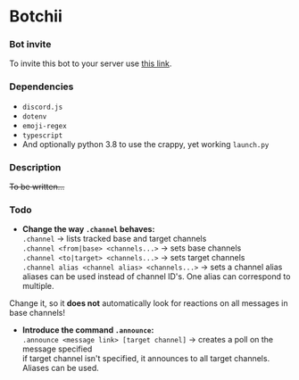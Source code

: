 # Botchii

### Bot invite

To invite this bot to your server use [this link](https://discord.com/api/oauth2/authorize?client_id=802315557981913130&permissions=268520512&scope=bot).

### Dependencies
* `discord.js`
* `dotenv`
* `emoji-regex`
* `typescript`
* And optionally python 3.8 to use the crappy, yet working `launch.py`

### Description
~~To be written...~~

### Todo

* **Change the way `.channel` behaves:**  
`.channel` -> lists tracked base and target channels  
`.channel <from|base> <channels...>` -> sets base channels  
`.channel <to|target> <channels...>` -> sets target channels  
`.channel alias <channel alias> <channels...>` -> sets a channel alias  
  aliases can be used instead of channel ID's. One alias can correspond to multiple.

Change it, so it **does not** automatically look for reactions on all messages in base channels!

* **Introduce the command `.announce`:**  
`.announce <message link> [target channel]` -> creates a poll on the message specified  
  if target channel isn't specified, it announces to all target channels. Aliases can be used.
